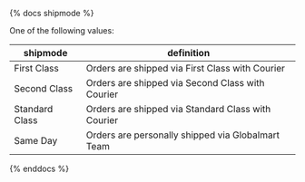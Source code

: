 
{% docs shipmode %} 

One of the following values:

| shipmode       | definition    
|----------------|----------------------------------------------------|
| First Class    | Orders are shipped via First Class with Courier    |
| Second Class   | Orders are shipped via Second Class with Courier   |
| Standard Class | Orders are shipped via Standard Class with Courier |          
| Same Day       | Orders are personally shipped via Globalmart Team  |

{% enddocs %}